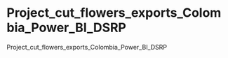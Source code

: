 # Project_cut_flowers_exports_Colombia_Power_BI_DSRP
Project_cut_flowers_exports_Colombia_Power_BI_DSRP
